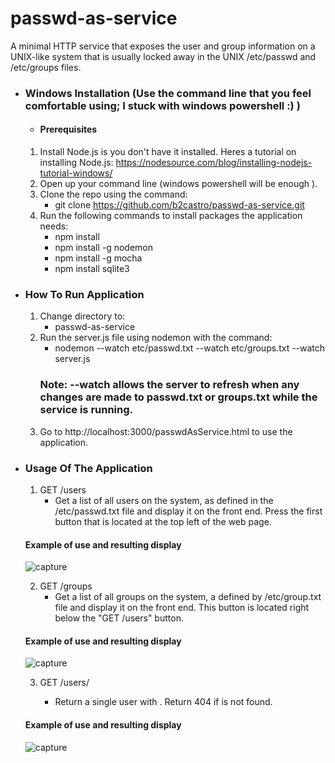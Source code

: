 # passwd-as-service
A minimal HTTP service that exposes the user and group information on a UNIX-like system that is usually locked away in the UNIX /etc/passwd and /etc/groups files.

- ### Windows Installation (Use the command line that you feel comfortable using; I stuck with windows powershell :) )
  - #### Prerequisites
  1. Install Node.js is you don't have it installed. Heres a tutorial on installing Node.js: https://nodesource.com/blog/installing-nodejs-tutorial-windows/
  3. Open up your command line (windows powershell will be enough ).
  2. Clone the repo using the command: 
      - git clone https://github.com/b2castro/passwd-as-service.git
  3. Run the following commands to install packages the application needs: 
      - npm install
      - npm install -g nodemon
      - npm install -g mocha
      - npm install sqlite3
  
- ### How To Run Application
  1. Change directory to:  
     -  passwd-as-service
  2. Run the server.js file using nodemon with the command: 
     -  nodemon --watch etc/passwd.txt --watch etc/groups.txt --watch server.js  
     ### Note: --watch allows the server to refresh when any changes are made to passwd.txt or groups.txt while the service is running.
  3. Go to http://localhost:3000/passwdAsService.html to use the application.
  
- ### Usage Of The Application
  1. GET /users
     - Get a list of all users on the system, as defined in the /etc/passwd.txt file and display it on the front end. Press the first button that is located at the top left of the web page.

  #### Example of use and resulting display 
  ![capture](https://user-images.githubusercontent.com/7214905/42538122-ceedcd34-844b-11e8-9c56-bf910159a96e.PNG)
  
  2. GET /groups
     - Get a list of all groups on the system, a defined by /etc/group.txt file and display it on the front end. This button is located right below the "GET /users" button. 
 
  #### Example of use and resulting display
  ![capture](https://user-images.githubusercontent.com/7214905/42538317-8127ca9a-844c-11e8-8065-702a3f71efb4.PNG)

  3. GET /users/<uid>
     - Return a single user with <uid>. Return 404 if <uid> is not found.
  
   #### Example of use and resulting display
   ![capture](https://user-images.githubusercontent.com/7214905/42538556-1b638df6-844d-11e8-870d-205f5d1e10a2.PNG)


     
